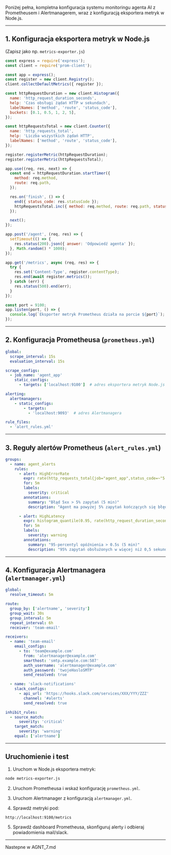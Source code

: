 Poniżej pełna, kompletna konfiguracja systemu monitoringu agenta AI z Prometheusem i Alertmanagerem, wraz z konfiguracją eksportera metryk w Node.js.

***

## 1. Konfiguracja eksportera metryk w Node.js

(Zapisz jako np. `metrics-exporter.js`)

```js
const express = require('express');
const client = require('prom-client');

const app = express();
const register = new client.Registry();
client.collectDefaultMetrics({ register });

const httpRequestDuration = new client.Histogram({
  name: 'http_request_duration_seconds',
  help: 'Czas obsługi żądań HTTP w sekundach',
  labelNames: ['method', 'route', 'status_code'],
  buckets: [0.1, 0.5, 1, 2, 5],
});

const httpRequestsTotal = new client.Counter({
  name: 'http_requests_total',
  help: 'Liczba wszystkich żądań HTTP',
  labelNames: ['method', 'route', 'status_code'],
});

register.registerMetric(httpRequestDuration);
register.registerMetric(httpRequestsTotal);

app.use((req, res, next) => {
  const end = httpRequestDuration.startTimer({
    method: req.method,
    route: req.path,
  });

  res.on('finish', () => {
    end({ status_code: res.statusCode });
    httpRequestsTotal.inc({ method: req.method, route: req.path, status_code: res.statusCode });
  });

  next();
});

app.post('/agent', (req, res) => {
  setTimeout(() => {
    res.status(200).json({ answer: 'Odpowiedź agenta' });
  }, Math.random() * 1000);
});

app.get('/metrics', async (req, res) => {
  try {
    res.set('Content-Type', register.contentType);
    res.end(await register.metrics());
  } catch (err) {
    res.status(500).end(err);
  }
});

const port = 9100;
app.listen(port, () => {
  console.log(`Eksporter metryk Prometheus działa na porcie ${port}`);
});
```

***

## 2. Konfiguracja Prometheusa (`prometheus.yml`)

```yaml
global:
  scrape_interval: 15s
  evaluation_interval: 15s

scrape_configs:
  - job_name: 'agent_app'
    static_configs:
      - targets: ['localhost:9100']  # adres eksportera metryk Node.js

alerting:
  alertmanagers:
    - static_configs:
        - targets:
          - 'localhost:9093'  # adres Alertmanagera

rule_files:
  - 'alert_rules.yml'
```

***

## 3. Reguły alertów Prometheus (`alert_rules.yml`)

```yaml
groups:
  - name: agent_alerts
    rules:
      - alert: HighErrorRate
        expr: rate(http_requests_total{job="agent_app",status_code=~"5.."}[5m]) > 0.05
        for: 5m
        labels:
          severity: critical
        annotations:
          summary: "Błąd 5xx > 5% zapytań (5 min)"
          description: "Agent ma powyżej 5% zapytań kończących się błędem 5xx"

      - alert: HighLatency
        expr: histogram_quantile(0.95, rate(http_request_duration_seconds_bucket{job="agent_app"}[5m])) > 0.5
        for: 5m
        labels:
          severity: warning
        annotations:
          summary: "95-percentyl opóźnienia > 0.5s (5 min)"
          description: "95% zapytań obsłużonych w więcej niż 0,5 sekundy"
```

***

## 4. Konfiguracja Alertmanagera (`alertmanager.yml`)

```yaml
global:
  resolve_timeout: 5m

route:
  group_by: ['alertname', 'severity']
  group_wait: 30s
  group_interval: 5m
  repeat_interval: 6h
  receiver: 'team-email'

receivers:
  - name: 'team-email'
    email_configs:
      - to: 'team@example.com'
        from: 'alertmanager@example.com'
        smarthost: 'smtp.example.com:587'
        auth_username: 'alertmanager@example.com'
        auth_password: 'twojeHasloSMTP'
        send_resolved: true

  - name: 'slack-notifications'
    slack_configs:
      - api_url: 'https://hooks.slack.com/services/XXX/YYY/ZZZ'
        channel: '#alerts'
        send_resolved: true

inhibit_rules:
  - source_match:
      severity: 'critical'
    target_match:
      severity: 'warning'
    equal: ['alertname']
```

***

## Uruchomienie i test

1. Uruchom w Node.js eksportera metryk:  
```bash
node metrics-exporter.js
```

2. Uruchom Prometheusa i wskaż konfigurację `prometheus.yml`.

3. Uruchom Alertmanager z konfiguracją `alertmanager.yml`.

4. Sprawdź metryki pod:  
```
http://localhost:9100/metrics
```

5. Sprawdź dashboard Prometheusa, skonfiguruj alerty i odbieraj powiadomienia mail/slack.

***

Nastepne w AGNT_7.md